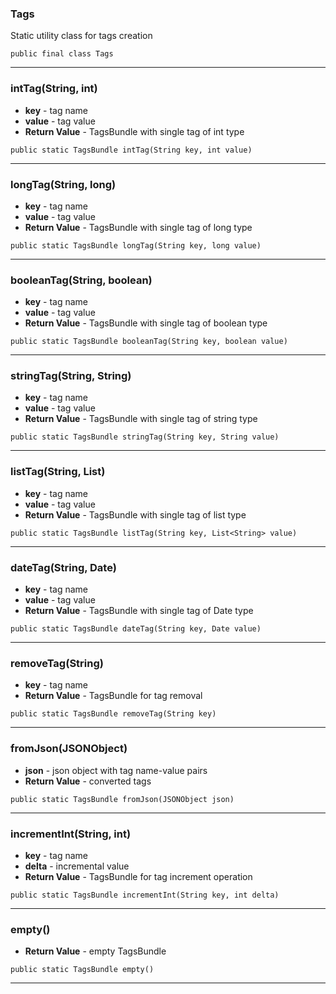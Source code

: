 ### Tags <a name="Tags"></a>
Static utility class for tags creation
```
public final class Tags
```
---
### intTag(String, int) <a name="intTag(String,int)"></a>
  
* **key** - tag name
* **value** - tag value
* **Return Value** - TagsBundle with single tag of int type
```
public static TagsBundle intTag(String key, int value)
```
---
### longTag(String, long) <a name="longTag(String,long)"></a>
  
* **key** - tag name
* **value** - tag value
* **Return Value** - TagsBundle with single tag of long type
```
public static TagsBundle longTag(String key, long value)
```
---
### booleanTag(String, boolean) <a name="booleanTag(String,boolean)"></a>
  
* **key** - tag name
* **value** - tag value
* **Return Value** - TagsBundle with single tag of boolean type
```
public static TagsBundle booleanTag(String key, boolean value)
```
---
### stringTag(String, String) <a name="stringTag(String,String)"></a>
  
* **key** - tag name
* **value** - tag value
* **Return Value** - TagsBundle with single tag of string type
```
public static TagsBundle stringTag(String key, String value)
```
---
### listTag(String, List) <a name="listTag(String,List)"></a>
  
* **key** - tag name
* **value** - tag value
* **Return Value** - TagsBundle with single tag of list type
```
public static TagsBundle listTag(String key, List<String> value)
```
---
### dateTag(String, Date) <a name="dateTag(String,Date)"></a>
  
* **key** - tag name
* **value** - tag value
* **Return Value** - TagsBundle with single tag of Date type
```
public static TagsBundle dateTag(String key, Date value)
```
---
### removeTag(String) <a name="removeTag(String)"></a>
 
* **key** - tag name
* **Return Value** - TagsBundle for tag removal
```
public static TagsBundle removeTag(String key)
```
---
### fromJson(JSONObject) <a name="fromJson(JSONObject)"></a>
 
* **json** - json object with tag name-value pairs
* **Return Value** - converted tags
```
public static TagsBundle fromJson(JSONObject json)
```
---
### incrementInt(String, int) <a name="incrementInt(String,int)"></a>
  
* **key** - tag name
* **delta** - incremental value
* **Return Value** - TagsBundle for tag increment operation
```
public static TagsBundle incrementInt(String key, int delta)
```
---
### empty() <a name="empty()"></a>

* **Return Value** - empty TagsBundle
```
public static TagsBundle empty()
```
---
